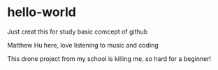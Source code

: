 # hello-world
Just creat this for study basic comcept of github

Matthew Hu here, love listening to music and coding

This drone project from my school is killing me, so hard for a beginner!
